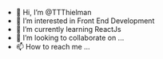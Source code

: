 - 👋 Hi, I’m @TTThielman
- 👀 I’m interested in Front End Development
- 🌱 I’m currently learning ReactJs
- 💞️ I’m looking to collaborate on ...
- 📫 How to reach me ...

<!---
TTThielman/TTThielman is a ✨ special ✨ repository because its `README.md` (this file) appears on your GitHub profile.
You can click the Preview link to take a look at your changes.
--->
